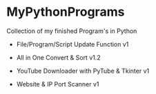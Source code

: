# MyPythonPrograms
Collection of my finished Program's in Python

- File/Program/Script Update Function v1

- All in One Convert & Sort v1.2

- YouTube Downloader with PyTube & Tkinter v1

- Website & IP Port Scanner v1
